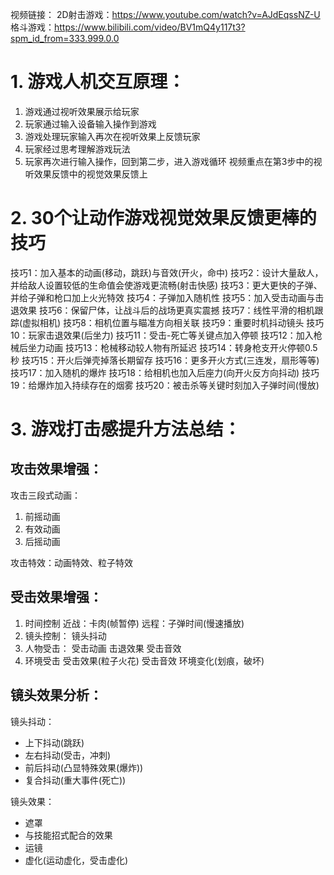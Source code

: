 视频链接：
2D射击游戏：https://www.youtube.com/watch?v=AJdEqssNZ-U
格斗游戏：https://www.bilibili.com/video/BV1mQ4y117t3?spm_id_from=333.999.0.0

# 1. 游戏人机交互原理：
1. 游戏通过视听效果展示给玩家
2. 玩家通过输入设备输入操作到游戏
3. 游戏处理玩家输入再次在视听效果上反馈玩家
4. 玩家经过思考理解游戏玩法
5. 玩家再次进行输入操作，回到第二步，进入游戏循环
视频重点在第3步中的视听效果反馈中的视觉效果反馈上

# 2. 30个让动作游戏视觉效果反馈更棒的技巧
技巧1：加入基本的动画(移动，跳跃)与音效(开火，命中)
技巧2：设计大量敌人，并给敌人设置较低的生命值会使游戏更流畅(射击快感)
技巧3：更大更快的子弹、并给子弹和枪口加上火光特效
技巧4：子弹加入随机性
技巧5：加入受击动画与击退效果
技巧6：保留尸体，让战斗后的战场更真实震撼
技巧7：线性平滑的相机跟踪(虚拟相机)
技巧8：相机位置与瞄准方向相关联
技巧9：重要时机抖动镜头
技巧10：玩家击退效果(后坐力)
技巧11：受击-死亡等关键点加入停顿
技巧12：加入枪械后坐力动画
技巧13：枪械移动较人物有所延迟
技巧14：转身枪支开火停顿0.5秒
技巧15：开火后弹壳掉落长期留存
技巧16：更多开火方式(三连发，扇形等等)
技巧17：加入随机的爆炸
技巧18：给相机也加入后座力(向开火反方向抖动)
技巧19：给爆炸加入持续存在的烟雾
技巧20：被击杀等关键时刻加入子弹时间(慢放)

# 3. 游戏打击感提升方法总结：
## 攻击效果增强：
攻击三段式动画：
1. 前摇动画
2. 有效动画
3. 后摇动画

攻击特效：动画特效、粒子特效

## 受击效果增强：
1. 时间控制
   近战：卡肉(帧暂停)
   远程：子弹时间(慢速播放)
2. 镜头控制：
   镜头抖动
3. 人物受击：
   受击动画
   击退效果
   受击音效
4. 环境受击
   受击效果(粒子火花)
   受击音效
   环境变化(划痕，破坏)

## 镜头效果分析：
镜头抖动：
- 上下抖动(跳跃)
- 左右抖动(受击，冲刺)
- 前后抖动(凸显特殊效果(爆炸))
- 复合抖动(重大事件(死亡))

镜头效果：
- 遮罩
- 与技能招式配合的效果
- 运镜
- 虚化(运动虚化，受击虚化)